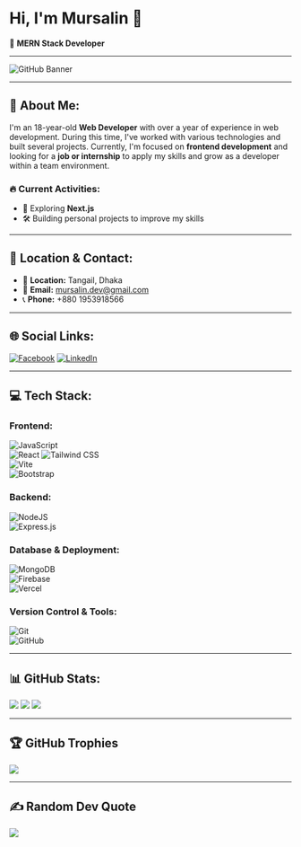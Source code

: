# Hi, I'm Mursalin 👋
🚀 **MERN Stack Developer**

---

![GitHub Banner](https://your-banner-image-url.com)

---

## 💫 About Me:
I'm an 18-year-old **Web Developer** with over a year of experience in web development. During this time, I've worked with various technologies and built several projects. Currently, I'm focused on **frontend development** and looking for a **job or internship** to apply my skills and grow as a developer within a team environment.

### 🔥 Current Activities:
- 🚀 Exploring **Next.js**
- 🛠 Building personal projects to improve my skills

---

## 📍 Location & Contact:
- 📍 **Location:** Tangail, Dhaka
- 📧 **Email:** [mursalin.dev@gmail.com](mailto:mursalin.dev@gmail.com)
- 📞 **Phone:** +880 1953918566

---

## 🌐 Social Links:
[![Facebook](https://img.shields.io/badge/Facebook-%231877F2.svg?logo=Facebook&logoColor=white)](https://facebook.com/mn.mursalin.18) 
[![LinkedIn](https://img.shields.io/badge/LinkedIn-%230077B5.svg?logo=linkedin&logoColor=white)](https://www.linkedin.com/in/md-mursalin06/)

---

## 💻 Tech Stack:
### **Frontend:**
![JavaScript](https://img.shields.io/badge/javascript-%23323330.svg?style=for-the-badge&logo=javascript&logoColor=%23F7DF1E)  
![React](https://img.shields.io/badge/react-%2320232a.svg?style=for-the-badge&logo=react&logoColor=%2361DAFB) 
![Tailwind CSS](https://img.shields.io/badge/tailwindcss-%2338B2AC.svg?style=for-the-badge&logo=tailwind-css&logoColor=white)  
![Vite](https://img.shields.io/badge/vite-%23646CFF.svg?style=for-the-badge&logo=vite&logoColor=white)  
![Bootstrap](https://img.shields.io/badge/bootstrap-%238511FA.svg?style=for-the-badge&logo=bootstrap&logoColor=white) 

### **Backend:**
![NodeJS](https://img.shields.io/badge/node.js-6DA55F?style=for-the-badge&logo=node.js&logoColor=white)  
![Express.js](https://img.shields.io/badge/express.js-%23404d59.svg?style=for-the-badge&logo=express&logoColor=%2361DAFB)

### **Database & Deployment:**
![MongoDB](https://img.shields.io/badge/MongoDB-%234ea94b.svg?style=for-the-badge&logo=mongodb&logoColor=white)  
![Firebase](https://img.shields.io/badge/firebase-%23039BE5.svg?style=for-the-badge&logo=firebase)  
![Vercel](https://img.shields.io/badge/vercel-%23000000.svg?style=for-the-badge&logo=vercel&logoColor=white)

### **Version Control & Tools:**
![Git](https://img.shields.io/badge/git-%23F05033.svg?style=for-the-badge&logo=git&logoColor=white)  
![GitHub](https://img.shields.io/badge/github-%23121011.svg?style=for-the-badge&logo=github&logoColor=white)

---

## 📊 GitHub Stats:
![](https://github-readme-stats.vercel.app/api?username=mursalin06&theme=dark&hide_border=false&include_all_commits=false&count_private=true)
![](https://github-readme-streak-stats.herokuapp.com/?user=mursalin06&theme=dark&hide_border=false)
![](https://github-readme-stats.vercel.app/api/top-langs/?username=mursalin06&theme=dark&hide_border=false&include_all_commits=false&count_private=true&layout=compact)

---

## 🏆 GitHub Trophies
![](https://github-profile-trophy.vercel.app/?username=mursalin06&theme=radical&no-frame=false&no-bg=true&margin-w=4)

---

## ✍️ Random Dev Quote
![](https://quotes-github-readme.vercel.app/api?type=horizontal&theme=radical)


